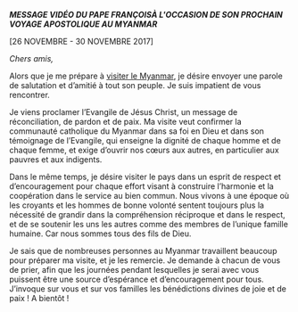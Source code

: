 ***MESSAGE VIDÉO DU PAPE FRANÇOIS******À L'OCCASION DE SON PROCHAIN VOYAGE APOSTOLIQUE AU MYANMAR***

[26 NOVEMBRE - 30 NOVEMBRE 2017]

*Chers amis,*

Alors que je me prépare à [visiter le Myanmar](http://w2.vatican.va/content/francesco/fr/events/event.dir.html/content/vaticanevents/fr/2017/11/26/viaggio-apostolico-myanmar-bangladesh.html), je désire envoyer une parole de salutation et d’amitié à tout son peuple. Je suis impatient de vous rencontrer.

Je viens proclamer l’Evangile de Jésus Christ, un message de réconciliation, de pardon et de paix. Ma visite veut confirmer la communauté catholique du Myanmar dans sa foi en Dieu et dans son témoignage de l’Evangile, qui enseigne la dignité de chaque homme et de chaque femme, et exige d’ouvrir nos cœurs aux autres, en particulier aux pauvres et aux indigents.

Dans le même temps, je désire visiter le pays dans un esprit de respect et d’encouragement pour chaque effort visant à construire l’harmonie et la coopération dans le service au bien commun. Nous vivons à une époque où les croyants et les hommes de bonne volonté sentent toujours plus la nécessité de grandir dans la compréhension réciproque et dans le respect, et de se soutenir les uns les autres comme des membres de l’unique famille humaine. Car nous sommes tous des fils de Dieu.

Je sais que de nombreuses personnes au Myanmar travaillent beaucoup pour préparer ma visite, et je les remercie. Je demande à chacun de vous de prier, afin que les journées pendant lesquelles je serai avec vous puissent être une source d’espérance et d’encouragement pour tous. J’invoque sur vous et sur vos familles les bénédictions divines de joie et de paix ! A bientôt !